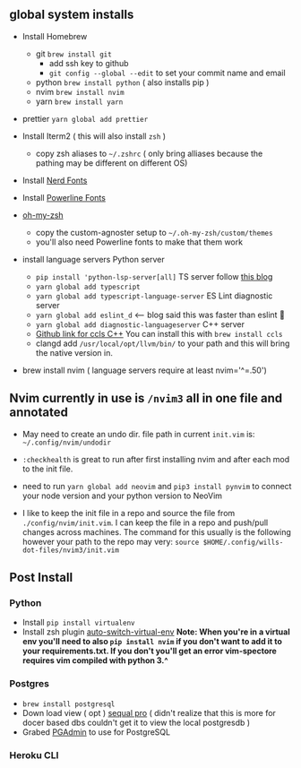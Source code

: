 ## global system installs

- Install Homebrew
  - git `brew install git`
    - add ssh key to github
    - `git config --global --edit` to set your commit name and email
  - python `brew install python` ( also installs pip )
  - nvim `brew install nvim`
  - yarn `brew install yarn`
  
- prettier `yarn global add prettier`

- Install Iterm2 ( this will also install `zsh` )
  - copy zsh aliases to `~/.zshrc` ( only bring alliases because the pathing may be different on different OS)
- Install [Nerd Fonts](https://github.com/ryanoasis/nerd-fonts#glyph-sets)
- Install [Powerline Fonts](https://github.com/powerline/fonts)
- [oh-my-zsh](https://ohmyz.sh/#install)
  - copy the custom-agnoster setup to `~/.oh-my-zsh/custom/themes`
  - you'll also need Powerline fonts to make that them work

- install language servers
  Python server
  - `pip install 'python-lsp-server[all]`
    TS server follow [this blog](https://jose-elias-alvarez.medium.com/configuring-neovims-lsp-client-for-typescript-development-5789d58ea9c)
  - `yarn global add typescript`
  - `yarn global add typescript-language-server`
    ES Lint diagnostic server
  - `yarn global add eslint_d` <-- blog said this was faster than eslint :shrug:
  - `yarn global add diagnostic-languageserver`
    C++ server
  - [Github link for ccls C++](https://github.com/MaskRay/ccls/wiki/Install) You can install this with `brew install ccls`
  - clangd add `/usr/local/opt/llvm/bin/` to your path and this will bring the native version in.
- brew install nvim ( language servers require at least nvim='^=.50')

## Nvim currently in use is `/nvim3` all in one file and annotated

- May need to create an undo dir. file path in current `init.vim` is: `~/.config/nvim/undodir`
- `:checkhealth` is great to run after first installing nvim and after each mod to the init file.
- need to run `yarn global add neovim` and `pip3 install pynvim` to connect your node version and your python version to NeoVim

- I like to keep the init file in a repo and source the file from `./config/nvim/init.vim`. I can keep the file in a repo and push/pull changes across machines. The command for this usually is the following however your path to the repo may very: `source $HOME/.config/wills-dot-files/nvim3/init.vim`

## Post Install

### Python
- Install `pip install virtualenv`
- Install zsh plugin [auto-switch-virtual-env](https://github.com/MichaelAquilina/zsh-autoswitch-virtualenv)
**Note: When you're in a virtual env you'll need to also `pip install nvim` if you don't want to add it to your requirements.txt. If you don't you'll get an error vim-spectore requires vim compiled with python 3.^**

### Postgres
- `brew install postgresql`
- Down load view ( opt ) [sequal pro](https://sequelpro.com/) ( didn't realize that this is more for docer based dbs couldn't get it to view the local postgresdb )
- Grabed [PGAdmin](https://www.postgresql.org/ftp/pgadmin/pgadmin4/v5.6/macos/) to use for PostgreSQL

### Heroku CLI

